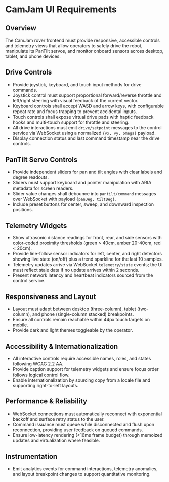 # CamJam UI Requirements

## Overview
The CamJam rover frontend must provide responsive, accessible controls and telemetry views that allow operators to safely drive the robot, manipulate its PanTilt servos, and monitor onboard sensors across desktop, tablet, and phone devices.

## Drive Controls
- Provide joystick, keyboard, and touch input methods for drive commands.
- Joystick control must support proportional forward/reverse throttle and left/right steering with visual feedback of the current vector.
- Keyboard controls shall accept WASD and arrow keys, with configurable repeat rate and focus trapping to prevent accidental inputs.
- Touch controls shall expose virtual drive pads with haptic feedback hooks and multi-touch support for throttle and steering.
- All drive interactions must emit `drive/setpoint` messages to the control service via WebSocket using a normalized `{vx, vy, omega}` payload.
- Display connection status and last command timestamp near the drive controls.

## PanTilt Servo Controls
- Provide independent sliders for pan and tilt angles with clear labels and degree readouts.
- Sliders must support keyboard and pointer manipulation with ARIA metadata for screen readers.
- Slider value changes shall debounce into `pantilt/command` messages over WebSocket with payload `{panDeg, tiltDeg}`.
- Include preset buttons for center, sweep, and downward inspection positions.

## Telemetry Widgets
- Show ultrasonic distance readings for front, rear, and side sensors with color-coded proximity thresholds (green > 40cm, amber 20-40cm, red < 20cm).
- Provide line-follow sensor indicators for left, center, and right detectors showing live state (on/off) plus a trend sparkline for the last 10 samples.
- Telemetry updates arrive via WebSocket `telemetry/state` events; the UI must reflect stale data if no update arrives within 2 seconds.
- Present network latency and heartbeat indicators sourced from the control service.

## Responsiveness and Layout
- Layout must adapt between desktop (three-column), tablet (two-column), and phone (single-column stacked) breakpoints.
- Ensure all controls remain reachable within 44px touch targets on mobile.
- Provide dark and light themes toggleable by the operator.

## Accessibility & Internationalization
- All interactive controls require accessible names, roles, and states following WCAG 2.2 AA.
- Provide caption support for telemetry widgets and ensure focus order follows logical control flow.
- Enable internationalization by sourcing copy from a locale file and supporting right-to-left layouts.

## Performance & Reliability
- WebSocket connections must automatically reconnect with exponential backoff and surface retry status to the user.
- Command issuance must queue while disconnected and flush upon reconnection, providing user feedback on queued commands.
- Ensure low-latency rendering (<16ms frame budget) through memoized updates and virtualization where feasible.

## Instrumentation
- Emit analytics events for command interactions, telemetry anomalies, and layout breakpoint changes to support quantitative monitoring.

